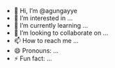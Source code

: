 - 👋 Hi, I’m @agungayye
- 👀 I’m interested in ...
- 🌱 I’m currently learning ...
- 💞️ I’m looking to collaborate on ...
- 📫 How to reach me ...
- 😄 Pronouns: ...
- ⚡ Fun fact: ...

<!---
agungayye/agungayye is a ✨ special ✨ repository because its `README.md` (this file) appears on your GitHub profile.
You can click the Preview link to take a look at your changes.
--->
